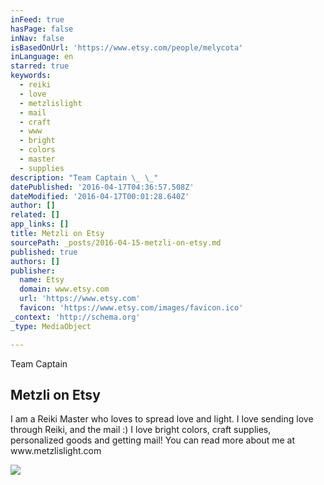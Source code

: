 ```yaml
---
inFeed: true
hasPage: false
inNav: false
isBasedOnUrl: 'https://www.etsy.com/people/melycota'
inLanguage: en
starred: true
keywords:
  - reiki
  - love
  - metzlislight
  - mail
  - craft
  - www
  - bright
  - colors
  - master
  - supplies
description: "Team Captain \_ \_"
datePublished: '2016-04-17T04:36:57.508Z'
dateModified: '2016-04-17T00:01:28.640Z'
author: []
related: []
app_links: []
title: Metzli on Etsy
sourcePath: _posts/2016-04-15-metzli-on-etsy.md
published: true
authors: []
publisher:
  name: Etsy
  domain: www.etsy.com
  url: 'https://www.etsy.com'
  favicon: 'https://www.etsy.com/images/favicon.ico'
_context: 'http://schema.org'
_type: MediaObject

---
```

Team Captain    

<article style=""><h1>Metzli on Etsy</h1><p>I am a Reiki Master who loves to spread love and light. I love sending love through Reiki, and the mail :) I love bright colors, craft supplies, personalized goods and getting mail! You can read more about me at www.metzlislight.com</p><img src="https://img1.etsystatic.com/128/0/32954291/iusa_75x75.35474455_omkx.jpg" /></article>